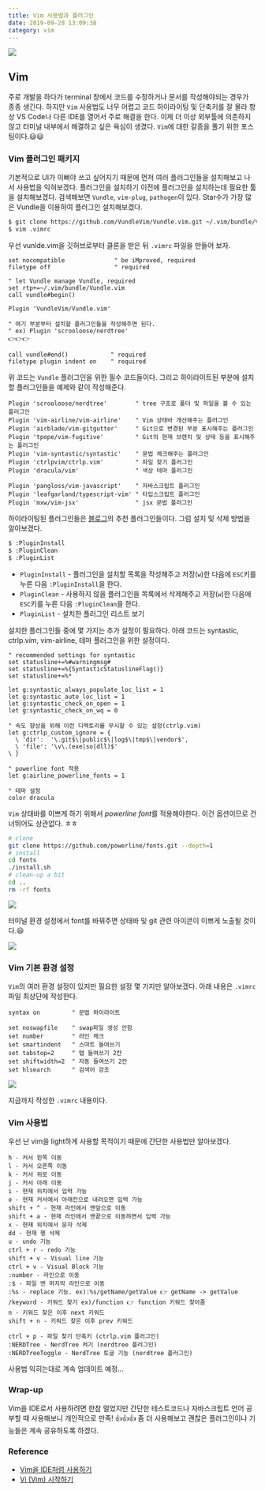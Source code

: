 ```yaml
---
title: Vim 사용법과 플러그인
date: 2019-09-28 13:09:38
category: vim
---
```


![](./images/vim-usage-1.png)

## <i class="devicon-vim-plain colored" style="font-size: 1.3rem;"></i> Vim

주로 개발을 하다가 terminal 창에서 코드를 수정하거나 문서를 작성해야되는 경우가 종종 생긴다. 하지만 `Vim` 사용법도 너무 어렵고 코드 하이라이팅 및 단축키를 잘 몰라 항상 VS Code나 다른 IDE를 열어서 주로 해결을 한다. 이제 더 이상 외부툴에 의존하지 않고 터미널 내부에서 해결하고 싶은 욕심이 생겼다. `Vim`에 대한 갈증을 풀기 위한 포스팅이다.:smiley::smiley:

### Vim 플러그인 패키지

기본적으로 UI가 이뻐야 쓰고 싶어지기 때문에 먼저 여러 플러그인들을 설치해보고 나서 사용법을 익혀보겠다. 플러그인을 설치하기 이전에 플러그인을 설치하는데 필요한 툴을 설치해보겠다. 검색해보면 `Vundle`, `vim-plug`, `pathogen`이 있다. Star수가 가장 많은 Vundle을 이용하여 플러그인 설치해보겠다.

```bash
$ git clone https://github.com/VundleVim/Vundle.vim.git ~/.vim/bundle/Vundle.vim
$ vim .vimrc
```

우선 vunlde.vim을 깃허브로부터 클론을 받은 뒤 `.vimrc` 파일을 만들어 보자.

```vim{12}
set nocompatible              " be iMproved, required
filetype off                  " required

" let Vundle manage Vundle, required
set rtp+=~/.vim/bundle/Vundle.vim
call vundle#begin()

Plugin 'VundleVim/Vundle.vim'

" 여기 부분부터 설치할 플러그인들을 작성해주면 된다.
" ex) Plugin 'scrooloose/nerdtree'
👉👉👉

call vundle#end()            " required
filetype plugin indent on    " required
```

위 코드는 `Vundle` 플러그인을 위한 필수 코드들이다. 그리고 하이라이트된 부분에 설치할 플러그인들을 예제와 같이 작성해준다.

```vim{1-6}
Plugin 'scrooloose/nerdtree'        " tree 구조로 폴더 및 파일을 볼 수 있는 플러그인
Plugin 'vim-airline/vim-airline'    " Vim 상태바 개선해주는 플러그인
Plugin 'airblade/vim-gitgutter'     " Git으로 변경된 부분 표시해주는 플러그인
Plugin 'tpope/vim-fugitive'         " Git의 현재 브랜치 및 상태 등을 표시해주는 플러그인
Plugin 'vim-syntastic/syntastic'    " 문법 체크해주는 플러그인
Plugin 'ctrlpvim/ctrlp.vim'         " 파일 찾기 플러그인
Plugin 'dracula/vim'                " 색상 테마 플러그인

Plugin 'pangloss/vim-javascript'    " 자바스크립트 플러그인
Plugin 'leafgarland/typescript-vim' " 타입스크립트 플러그인
Plugin 'mxw/vim-jsx'                " jsx 문법 플러그인
```

하이라이팅된 플러그인들은 [블로그](https://blog.b1ue.sh//vim-ide/)의 추천 플러그인들이다. 그럼 설치 및 삭제 방법을 알아보겠다.

```bash
$ :PluginInstall
$ :PluginClean
$ :PluginList
```

- `PluginInstall` - 플러그인을 설치할 목록을 작성해주고 저장(`w`)한 다음에 `ESC`키를 누른 다음 `:PluginInstall`을 한다.
- `PluginClean` - 사용하지 않을 플러그인을 목록에서 삭제해주고 저장(`w`)한 다음에 `ESC`키를 누른 다음 `:PluginClean`을 한다.
- `PluginList` - 설치한 플러그인 리스트 보기

설치한 플러그인들 중에 몇 가지는 추가 설정이 필요하다. 아래 코드는 syntastic, ctrlp.vim, vim-airline, 테마 플러그인을 위한 설정이다.

```vim
" recommended settings for syntastic
set statusline+=%#warningmsg#
set statusline+=%{SyntasticStatuslineFlag()}
set statusline+=%*

let g:syntastic_always_populate_loc_list = 1
let g:syntastic_auto_loc_list = 1
let g:syntastic_check_on_open = 1
let g:syntastic_check_on_wq = 0

" 속도 향상을 위해 이런 디렉토리를 무시할 수 있는 설정(ctrlp.vim)
let g:ctrlp_custom_ignore = {
  \ 'dir':  '\.git$\|public$\|log$\|tmp$\|vendor$',
  \ 'file': '\v\.(exe|so|dll)$'
\ }

" powerline font 적용
let g:airline_powerline_fonts = 1

" 테마 설정
color dracula
```

`Vim` 상태바를 이쁘게 하기 위해서 *powerline font*를 적용해야한다. 이건 옵션이므로 건너뛰어도 상관없다. ㅎㅎ

```bash
# clone
git clone https://github.com/powerline/fonts.git --depth=1
# install
cd fonts
./install.sh
# clean-up a bit
cd ..
rm -rf fonts
```

![](./images/vim-usage-2.png)

터미널 환경 설정에서 font를 바꿔주면 상태바 및 git 관련 아이콘이 이쁘게 노출될 것이다.:smiley:

![](./images/vim-usage-4.png)

### Vim 기본 환경 설정

`Vim`의 여러 환경 설정이 있지만 필요한 설정 몇 가지만 알아보겠다. 아래 내용은 `.vimrc` 파일 최상단에 작성한다.

```vim
syntax on         " 문법 하이라이트

set noswapfile    " swap파일 생성 안함
set number        " 라인 체크
set smartindent   " 스마트 들여쓰기
set tabstop=2     " 탭 들여쓰기 2칸
set shiftwidth=2  " 자동 들여쓰기 2칸
set hlsearch      " 검색어 강조
```

![](./images/vim-usage-3.png)

지금까지 작성한 `.vimrc` 내용이다.

### Vim 사용법

우선 난 vim을 light하게 사용할 목적이기 때문에 간단한 사용법만 알아보겠다.

```vim
h - 커서 왼쪽 이동
l - 커서 오른쪽 이동
k - 커서 위로 이동
j - 커서 아래 이동
i - 현재 위치에서 입력 가능
o - 현재 커서에서 아래칸으로 내려오면 입력 가능
shift + ^ - 현재 라인에서 맨앞으로 이동
shift + a - 현재 라인에서 맨끝으로 이동하면서 입력 가능
x - 현재 위치에서 문자 삭제
dd - 현재 행 삭제
u - undo 기능
ctrl + r - redo 기능
shift + v - Visual line 기능
ctrl + v - Visual Block 기능
:number - 라인으로 이동
:$ - 파일 맨 마지막 라인으로 이동
:%s - replace 기능. ex):%s/getName/getValue 👉 getName -> getValue
/keyword - 키워드 찾기 ex)/function 👉 function 키워드 찾아줌
n - 키워드 찾은 이후 next 키워드
shift + n - 키워드 찾은 이후 prev 키워드

ctrl + p - 파일 찾기 단축키 (ctrlp.vim 플러그인)
:NERDTree - NerdTree 켜기 (nerdtree 플러그인)
:NERDTreeToggle - NerdTree 토글 기능 (nerdtree 플러그인)
```

사용법 익히는대로 계속 업데이트 예정...

### Wrap-up

Vim을 IDE로서 사용하려면 한참 멀었지만 간단한 테스트코드나 자바스크립트 언어 공부할 때 사용해보니 개인적으로 만족! 👍👍👍 좀 더 사용해보고 괜찮은 플러그인이나 기능들은 계속 공유하도록 하겠다.

### Reference

- [Vim을 IDE처럼 사용하기](https://blog.b1ue.sh//vim-ide/)
- [Vi (Vim) 시작하기](https://youtu.be/GWo_MxMlJJ4)
